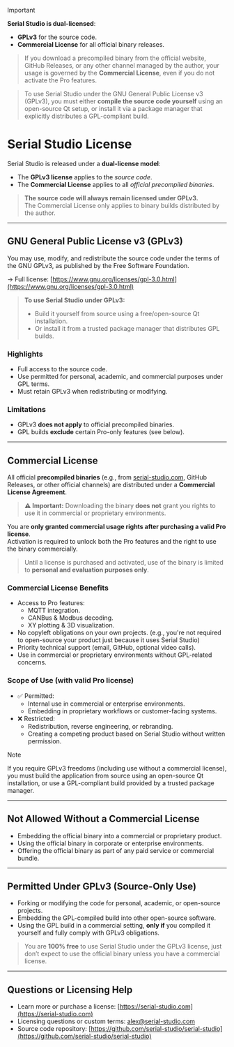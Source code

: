> [!IMPORTANT]
> **Serial Studio is dual-licensed**:
> - **GPLv3** for the source code.
> - **Commercial License** for all official binary releases.

> If you download a precompiled binary from the official website, GitHub Releases,
> or any other channel managed by the author, your usage is governed by the
> **Commercial License**, even if you do not activate the Pro features.

> To use Serial Studio under the GNU General Public License v3 (GPLv3),
> you must either **compile the source code yourself** using an open-source Qt setup,
> or install it via a package manager that explicitly distributes a GPL-compliant build.

# Serial Studio License

Serial Studio is released under a **dual-license model**:

- The **GPLv3 license** applies to the *source code*.
- The **Commercial License** applies to all *official precompiled binaries*.

> **The source code will always remain licensed under GPLv3.**  
> The Commercial License only applies to binary builds distributed by the author.

---

## GNU General Public License v3 (GPLv3)

You may use, modify, and redistribute the source code under the terms of the
GNU GPLv3, as published by the Free Software Foundation.

→ Full license: [https://www.gnu.org/licenses/gpl-3.0.html](https://www.gnu.org/licenses/gpl-3.0.html)

> **To use Serial Studio under GPLv3:**
> - Build it yourself from source using a free/open-source Qt installation.
> - Or install it from a trusted package manager that distributes GPL builds.

### Highlights
- Full access to the source code.
- Use permitted for personal, academic, and commercial purposes under GPL terms.
- Must retain GPLv3 when redistributing or modifying.

### Limitations
- GPLv3 **does not apply** to official precompiled binaries.
- GPL builds **exclude** certain Pro-only features (see below).

---

## Commercial License

All official **precompiled binaries** (e.g., from [serial-studio.com](https://serial-studio.com),
GitHub Releases, or other official channels) are distributed under a
**Commercial License Agreement**.

> **:warning: Important:** Downloading the binary **does not** grant you rights to use it
> in commercial or proprietary environments.

You are **only granted commercial usage rights after purchasing a valid Pro license**.  
Activation is required to unlock both the Pro features and the right to use the binary commercially.

> Until a license is purchased and activated, use of the binary is limited to
> **personal and evaluation purposes only**.

### Commercial License Benefits
- Access to Pro features:
  - MQTT integration.
  - CANBus & Modbus decoding.
  - XY plotting & 3D visualization.
- No copyleft obligations on your own projects.
  (e.g., you're not required to open-source your product just because it uses Serial Studio)
- Priority technical support (email, GitHub, optional video calls).
- Use in commercial or proprietary environments without GPL-related concerns.

### Scope of Use (with valid Pro license)
- :white_check_mark: Permitted:
  - Internal use in commercial or enterprise environments.
  - Embedding in proprietary workflows or customer-facing systems.
- :x: Restricted:
  - Redistribution, reverse engineering, or rebranding.
  - Creating a competing product based on Serial Studio without written permission.

> [!NOTE]
> If you require GPLv3 freedoms (including use without a commercial license),
> you must build the application from source using an open-source Qt installation,
> or use a GPL-compliant build provided by a trusted package manager.

---

## Not Allowed Without a Commercial License

- Embedding the official binary into a commercial or proprietary product.
- Using the official binary in corporate or enterprise environments.
- Offering the official binary as part of any paid service or commercial bundle.

---

## Permitted Under GPLv3 (Source-Only Use)

- Forking or modifying the code for personal, academic, or open-source projects.
- Embedding the GPL-compiled build into other open-source software.
- Using the GPL build in a commercial setting, **only if** you compiled it yourself
  and fully comply with GPLv3 obligations.

> You are **100% free** to use Serial Studio under the GPLv3 license,
> just don’t expect to use the official binary unless you have a commercial license.

---

## Questions or Licensing Help

- Learn more or purchase a license: [https://serial-studio.com](https://serial-studio.com)
- Licensing questions or custom terms: [alex@serial-studio.com](mailto:alex@serial-studio.com)
- Source code repository: [https://github.com/serial-studio/serial-studio](https://github.com/serial-studio/serial-studio)
